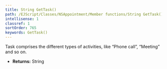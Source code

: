 ```yaml
---
title: String GetTask()
path: /EJScript/Classes/NSAppointment/Member functions/String GetTask()
intellisense: 1
classref: 1
sortOrder: 765
keywords: GetTask()
---
```



Task comprises the different types of activities, like “Phone call”, “Meeting” and so on.



* **Returns:** String


